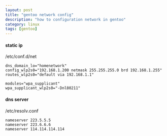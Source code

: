 ```yaml
---
layout: post
title: "gentoo network config"
description: "how to configuration network in gentoo"
category: linux
tags: [gentoo]
---
```



#### static ip
/etc/conf.d/net

    dns_domain_lo="homenetwork"
    config_wlp2s0="192.168.1.200 netmask 255.255.255.0 brd 192.168.1.255"
    routes_wlp2s0="default via 192.168.1.1"

    modules="wpa_supplicant"
    wpa_supplicant_wlp2s0="-Dnl80211"

#### dns server
/etc/resolv.conf

    nameserver 223.5.5.5
    nameserver 223.6.6.6
    nameserver 114.114.114.114

